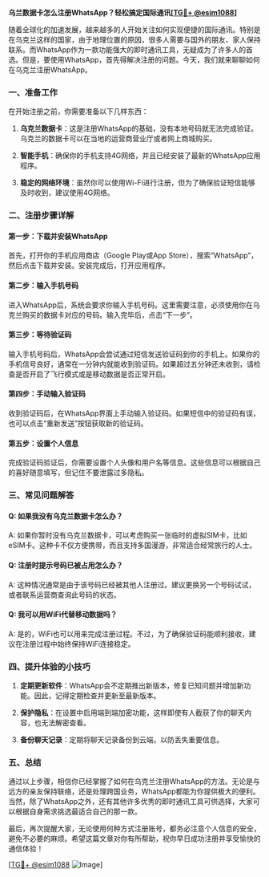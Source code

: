 **乌兰数据卡怎么注册WhatsApp？轻松搞定国际通讯[[TG💪+ @esim1088](https://t.me/s/esim1088)]**

随着全球化的加速发展，越来越多的人开始关注如何实现便捷的国际通讯。特别是在乌克兰这样的国家，由于地理位置的原因，很多人需要与国外的朋友、家人保持联系。而WhatsApp作为一款功能强大的即时通讯工具，无疑成为了许多人的首选。但是，要使用WhatsApp，首先得解决注册的问题。今天，我们就来聊聊如何在乌克兰注册WhatsApp。

### 一、准备工作

在开始注册之前，你需要准备以下几样东西：

1. **乌克兰数据卡**：这是注册WhatsApp的基础，没有本地号码就无法完成验证。乌克兰的数据卡可以在当地的运营商营业厅或者网上商城购买。
   
2. **智能手机**：确保你的手机支持4G网络，并且已经安装了最新的WhatsApp应用程序。

3. **稳定的网络环境**：虽然你可以使用Wi-Fi进行注册，但为了确保验证短信能够及时收到，建议使用4G网络。

### 二、注册步骤详解

#### 第一步：下载并安装WhatsApp

首先，打开你的手机应用商店（Google Play或App Store），搜索“WhatsApp”，然后点击下载并安装。安装完成后，打开应用程序。

#### 第二步：输入手机号码

进入WhatsApp后，系统会要求你输入手机号码。这里需要注意，必须使用你在乌克兰购买的数据卡对应的号码。输入完毕后，点击“下一步”。

#### 第三步：等待验证码

输入手机号码后，WhatsApp会尝试通过短信发送验证码到你的手机上。如果你的手机信号良好，通常在一分钟内就能收到验证码。如果超过五分钟还未收到，请检查是否开启了飞行模式或是移动数据是否正常开启。

#### 第四步：手动输入验证码

收到验证码后，在WhatsApp界面上手动输入验证码。如果短信中的验证码有误，也可以点击“重新发送”按钮获取新的验证码。

#### 第五步：设置个人信息

完成验证码验证后，你需要设置个人头像和用户名等信息。这些信息可以根据自己的喜好随意填写，但记住不要泄露过多隐私。

### 三、常见问题解答

#### Q: 如果我没有乌克兰数据卡怎么办？
A: 如果你暂时没有乌克兰数据卡，可以考虑购买一张临时的虚拟SIM卡，比如eSIM卡。这种卡不仅方便携带，而且支持多国漫游，非常适合经常旅行的人士。

#### Q: 注册时提示号码已被占用怎么办？
A: 这种情况通常是由于该号码已经被其他人注册过。建议更换另一个号码试试，或者联系运营商查询此号码的状态。

#### Q: 我可以用WiFi代替移动数据吗？
A: 是的，WiFi也可以用来完成注册过程。不过，为了确保验证码能顺利接收，建议在注册过程中始终保持WiFi连接稳定。

### 四、提升体验的小技巧

1. **定期更新软件**：WhatsApp会不定期推出新版本，修复已知问题并增加新功能。因此，记得定期检查并更新至最新版本。

2. **保护隐私**：在设置中启用端到端加密功能，这样即使有人截获了你的聊天内容，也无法解密查看。

3. **备份聊天记录**：定期将聊天记录备份到云端，以防丢失重要信息。

### 五、总结

通过以上步骤，相信你已经掌握了如何在乌克兰注册WhatsApp的方法。无论是与远方的亲友保持联络，还是处理跨国业务，WhatsApp都能为你提供极大的便利。当然，除了WhatsApp之外，还有其他许多优秀的即时通讯工具可供选择，大家可以根据自身需求挑选最适合自己的那一款。

最后，再次提醒大家，无论使用何种方式注册账号，都务必注意个人信息的安全，避免不必要的麻烦。希望这篇文章对你有所帮助，祝你早日成功注册并享受愉快的通信体验！

[[TG💪+ @esim1088](https://t.me/s/esim1088) ![Image](https://i.postimg.cc/4NQfJmqS/Snipaste-2025-05-13-00-14-12.png)]